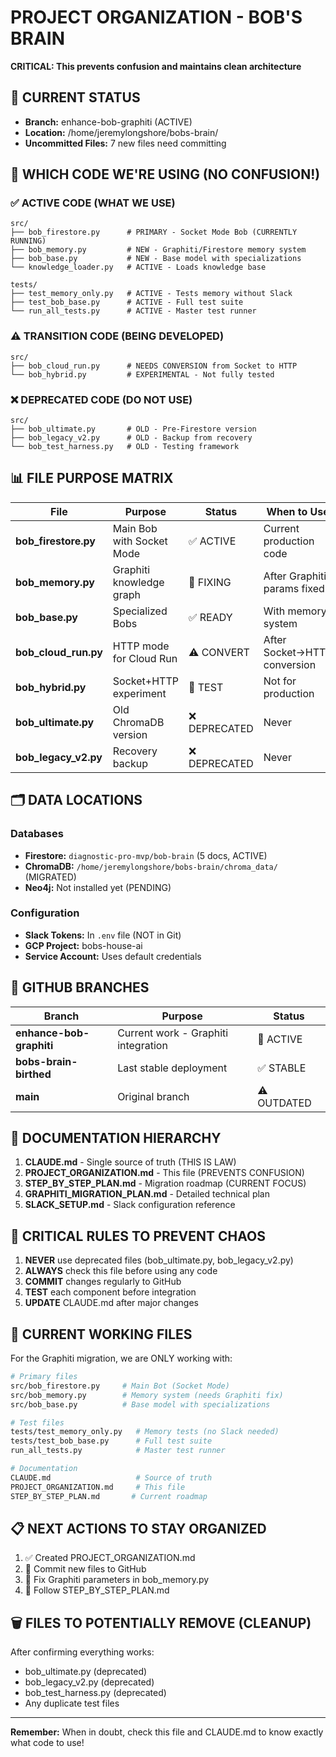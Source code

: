 # PROJECT ORGANIZATION - BOB'S BRAIN
**CRITICAL: This prevents confusion and maintains clean architecture**

## 📍 CURRENT STATUS
- **Branch:** enhance-bob-graphiti (ACTIVE)
- **Location:** /home/jeremylongshore/bobs-brain/
- **Uncommitted Files:** 7 new files need committing

## 🎯 WHICH CODE WE'RE USING (NO CONFUSION!)

### ✅ ACTIVE CODE (WHAT WE USE)
```
src/
├── bob_firestore.py      # PRIMARY - Socket Mode Bob (CURRENTLY RUNNING)
├── bob_memory.py         # NEW - Graphiti/Firestore memory system
├── bob_base.py           # NEW - Base model with specializations
└── knowledge_loader.py   # ACTIVE - Loads knowledge base

tests/
├── test_memory_only.py   # ACTIVE - Tests memory without Slack
├── test_bob_base.py      # ACTIVE - Full test suite
└── run_all_tests.py      # ACTIVE - Master test runner
```

### ⚠️ TRANSITION CODE (BEING DEVELOPED)
```
src/
├── bob_cloud_run.py      # NEEDS CONVERSION from Socket to HTTP
└── bob_hybrid.py         # EXPERIMENTAL - Not fully tested
```

### ❌ DEPRECATED CODE (DO NOT USE)
```
src/
├── bob_ultimate.py       # OLD - Pre-Firestore version
├── bob_legacy_v2.py      # OLD - Backup from recovery
└── bob_test_harness.py   # OLD - Testing framework
```

## 📊 FILE PURPOSE MATRIX

| File | Purpose | Status | When to Use |
|------|---------|--------|-------------|
| **bob_firestore.py** | Main Bob with Socket Mode | ✅ ACTIVE | Current production code |
| **bob_memory.py** | Graphiti knowledge graph | 🔧 FIXING | After Graphiti params fixed |
| **bob_base.py** | Specialized Bobs | ✅ READY | With memory system |
| **bob_cloud_run.py** | HTTP mode for Cloud Run | ⚠️ CONVERT | After Socket→HTTP conversion |
| **bob_hybrid.py** | Socket+HTTP experiment | 🧪 TEST | Not for production |
| **bob_ultimate.py** | Old ChromaDB version | ❌ DEPRECATED | Never |
| **bob_legacy_v2.py** | Recovery backup | ❌ DEPRECATED | Never |

## 🗂️ DATA LOCATIONS

### Databases
- **Firestore:** `diagnostic-pro-mvp/bob-brain` (5 docs, ACTIVE)
- **ChromaDB:** `/home/jeremylongshore/bobs-brain/chroma_data/` (MIGRATED)
- **Neo4j:** Not installed yet (PENDING)

### Configuration
- **Slack Tokens:** In `.env` file (NOT in Git)
- **GCP Project:** bobs-house-ai
- **Service Account:** Uses default credentials

## 🔄 GITHUB BRANCHES

| Branch | Purpose | Status |
|--------|---------|--------|
| **enhance-bob-graphiti** | Current work - Graphiti integration | 🔴 ACTIVE |
| **bobs-brain-birthed** | Last stable deployment | ✅ STABLE |
| **main** | Original branch | ⚠️ OUTDATED |

## 📝 DOCUMENTATION HIERARCHY

1. **CLAUDE.md** - Single source of truth (THIS IS LAW)
2. **PROJECT_ORGANIZATION.md** - This file (PREVENTS CONFUSION)
3. **STEP_BY_STEP_PLAN.md** - Migration roadmap (CURRENT FOCUS)
4. **GRAPHITI_MIGRATION_PLAN.md** - Detailed technical plan
5. **SLACK_SETUP.md** - Slack configuration reference

## 🚨 CRITICAL RULES TO PREVENT CHAOS

1. **NEVER** use deprecated files (bob_ultimate.py, bob_legacy_v2.py)
2. **ALWAYS** check this file before using any code
3. **COMMIT** changes regularly to GitHub
4. **TEST** each component before integration
5. **UPDATE** CLAUDE.md after major changes

## 🎯 CURRENT WORKING FILES

For the Graphiti migration, we are ONLY working with:

```bash
# Primary files
src/bob_firestore.py     # Main Bot (Socket Mode)
src/bob_memory.py        # Memory system (needs Graphiti fix)
src/bob_base.py          # Base model with specializations

# Test files
tests/test_memory_only.py   # Memory tests (no Slack needed)
tests/test_bob_base.py      # Full test suite
run_all_tests.py            # Master test runner

# Documentation
CLAUDE.md                   # Source of truth
PROJECT_ORGANIZATION.md     # This file
STEP_BY_STEP_PLAN.md       # Current roadmap
```

## 📋 NEXT ACTIONS TO STAY ORGANIZED

1. ✅ Created PROJECT_ORGANIZATION.md
2. 🔄 Commit new files to GitHub
3. 🔄 Fix Graphiti parameters in bob_memory.py
4. 🔄 Follow STEP_BY_STEP_PLAN.md

## 🗑️ FILES TO POTENTIALLY REMOVE (CLEANUP)

After confirming everything works:
- bob_ultimate.py (deprecated)
- bob_legacy_v2.py (deprecated)
- bob_test_harness.py (deprecated)
- Any duplicate test files

---

**Remember:** When in doubt, check this file and CLAUDE.md to know exactly what code to use!
